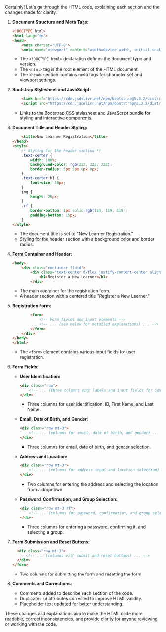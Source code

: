 Certainly! Let's go through the HTML code, explaining each section and the changes made for clarity.

1. **Document Structure and Meta Tags:**
   ```html
   <!DOCTYPE html>
   <html lang="en">
   <head>
       <meta charset="UTF-8">
       <meta name="viewport" content="width=device-width, initial-scale=1.0">
   ```
   - The `<!DOCTYPE html>` declaration defines the document type and version.
   - The `<html>` tag is the root element of the HTML document.
   - The `<head>` section contains meta tags for character set and viewport settings.

2. **Bootstrap Stylesheet and JavaScript:**
   ```html
       <link href="https://cdn.jsdelivr.net/npm/bootstrap@5.3.2/dist/css/bootstrap.min.css" rel="stylesheet" integrity="sha384-T3c6CoIi6uLrA9TneNEoa7RxnatzjcDSCmG1MXxSR1GAsXEV/Dwwykc2MPK8M2HN" crossorigin="anonymous">
       <script src="https://cdn.jsdelivr.net/npm/bootstrap@5.3.2/dist/js/bootstrap.bundle.min.js" integrity="sha384-C6RzsynM9kWDrMNeT87bh95OGNyZPhcTNXj1NW7RuBCsyN/o0jlpcV8Qyq46cDfL" crossorigin="anonymous"></script>
   ```
   - Links to the Bootstrap CSS stylesheet and JavaScript bundle for styling and interactive components.

3. **Document Title and Header Styling:**
   ```html
       <title>New Learner Registration</title>
   </head>
   <style>
       /* Styling for the header section */
       .text-center {
           width: 100%;
           background-color: rgb(222, 223, 223);
           border-radius: 5px 5px 0px 0px;
       }
       .text-center h1 {
           font-size: 30px;
       }
       img {
           height: 20px;
       }
       .rf {
           border-bottom: 1px solid rgb(124, 119, 119);
           padding-bottom: 15px;
       }
   </style>
   ```
   - The document title is set to "New Learner Registration."
   - Styling for the header section with a background color and border radius.

4. **Form Container and Header:**
   ```html
   <body>
       <div class="container-fluid">
           <div class="text-center d-flex justify-content-center align-items-center pt-2 pb-2 mb-3">
               <h1>Register a New Learner</h1>
           </div>
   ```
   - The main container for the registration form.
   - A header section with a centered title "Register a New Learner."

5. **Registration Form:**
   ```html
           <form>
               <!-- Form fields and input elements -->
               <!-- ... (see below for detailed explanations) ... -->
           </form>
       </div>
   </body>
   </html>
   ```
   - The `<form>` element contains various input fields for user registration.

6. **Form Fields:**
   - **User Identification:**
     ```html
     <div class="row">
         <!-- ... (three columns with labels and input fields for identification) ... -->
     </div>
     ```
     - Three columns for user identification: ID, First Name, and Last Name.

   - **Email, Date of Birth, and Gender:**
     ```html
     <div class="row mt-3">
         <!-- ... (columns for email, date of birth, and gender) ... -->
     </div>
     ```
     - Three columns for email, date of birth, and gender selection.

   - **Address and Location:**
     ```html
     <div class="row mt-3">
         <!-- ... (columns for address input and location selection) ... -->
     </div>
     ```
     - Two columns for entering the address and selecting the location from a dropdown.

   - **Password, Confirmation, and Group Selection:**
     ```html
     <div class="row mt-3 rf">
         <!-- ... (columns for password, confirmation, and group selection) ... -->
     </div>
     ```
     - Three columns for entering a password, confirming it, and selecting a group.

7. **Form Submission and Reset Buttons:**
   ```html
     <div class="row mt-3">
         <!-- ... (columns with submit and reset buttons) ... -->
     </div>
   </form>
   ```
   - Two columns for submitting the form and resetting the form.

8. **Comments and Corrections:**
   - Comments added to describe each section of the code.
   - Duplicated `id` attributes corrected to improve HTML validity.
   - Placeholder text updated for better understanding.

These changes and explanations aim to make the HTML code more readable, correct inconsistencies, and provide clarity for anyone reviewing or working with the code.
